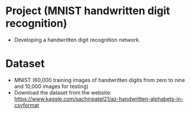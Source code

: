 # Project (MNIST handwritten digit recognition)
- Developing a handwritten digit recognition network.

# Dataset
- MNIST (60,000 training images of handwritten digits from zero to nine and 10,000 images for testing)
- Download the dataset from the website: https://www.kaggle.com/sachinpatel21/az-handwritten-alphabets-in-csvformat 
